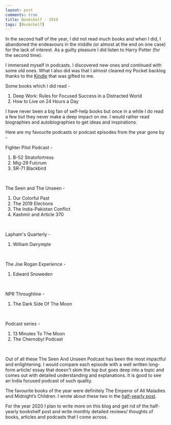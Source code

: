 ```yaml
---
layout: post
comments: true
title: Bookshelf - 2019
tags: [Bookshelf]
---
```


In the second half of the year, I did not read much books and when I did, I abandoned the endeavours in the middle (or almost at the end on one case) for the lack of interest. As a guilty pleasure I did listen to Harry Potter (for the second time). 

I immersed myself in podcasts. I discovered new ones and continued with some old ones. What I also did was that I almost cleared my Pocket backlog thanks to the [Kindle](https://krtkush.com/2019/10/12/Kindle.html) that was gifted to me.

Some books which I did read - 

1. Deep Work: Rules for Focused Success in a Distracted World
2. How to Live on 24 Hours a Day


I have never been a big fan of self-help books but once in a while I do read a few but they never make a deep impact on me. I would rather read biographies and autobiographies to get ideas and inspirations.

Here are my favourite podcasts or podcast episodes from the year gone by -

Fighter Pilot Podcast -

1. B-52 Stratofortress
2. Mig-29 Fulcrum
3. SR-71 Blackbird

<br>

The Seen and The Unseen -

1. Our Colorful Past 
2. The 2019 Elections
3. The India-Pakistan Conflict
4. Kashmir and Article 370

<br>

Lapham's Quarterly -

1. William Dairymple

<br>

The Joe Rogan Experience - 

1. Edward Snoweden

<br>

NPR Throughline -

1. The Dark Side Of The Moon

<br>

Podcast series -
 
1. 13 Minutes To The Moon
2. The Chernobyl Podcast

<br>

Out of all these The Seen And Unseen Podcast has been the most impactful and enlightening. I would compare each episode with a well written long-form article/ essay that doesn't skim the top but goes deep into a topic and comes out with detailed understanding and explanations. It is good to see an India focused podcast of such quality. 

The favourite books of the year were definitely The Emperor of All Maladies and Midnight’s Children. I wrote about these two in the [half-yearly post](https://krtkush.com/2019/07/14/bookshelf-July-2019.html).

For the year 2020 I plan to write more on this blog and get rid of the half-yearly bookshelf post and write monthly detailed reviews/ thoughts of books, articles and podcasts that I come across.